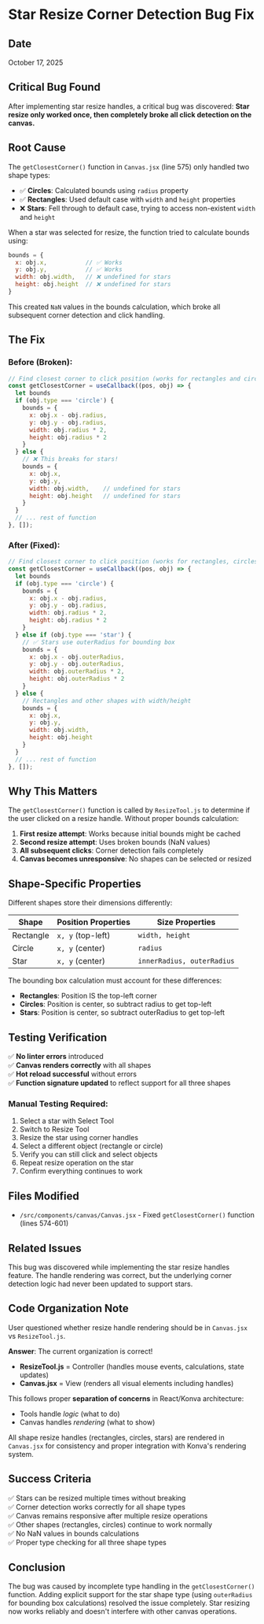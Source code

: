 # Star Resize Corner Detection Bug Fix

## Date
October 17, 2025

## Critical Bug Found
After implementing star resize handles, a critical bug was discovered:
**Star resize only worked once, then completely broke all click detection on the canvas.**

## Root Cause
The `getClosestCorner()` function in `Canvas.jsx` (line 575) only handled two shape types:
- ✅ **Circles**: Calculated bounds using `radius` property
- ✅ **Rectangles**: Used default case with `width` and `height` properties
- ❌ **Stars**: Fell through to default case, trying to access non-existent `width` and `height`

When a star was selected for resize, the function tried to calculate bounds using:
```javascript
bounds = {
  x: obj.x,           // ✅ Works
  y: obj.y,           // ✅ Works
  width: obj.width,   // ❌ undefined for stars
  height: obj.height  // ❌ undefined for stars
}
```

This created `NaN` values in the bounds calculation, which broke all subsequent corner detection and click handling.

## The Fix

### Before (Broken):
```javascript
// Find closest corner to click position (works for rectangles and circles)
const getClosestCorner = useCallback((pos, obj) => {
  let bounds
  if (obj.type === 'circle') {
    bounds = {
      x: obj.x - obj.radius,
      y: obj.y - obj.radius,
      width: obj.radius * 2,
      height: obj.radius * 2
    }
  } else {
    // ❌ This breaks for stars!
    bounds = {
      x: obj.x,
      y: obj.y,
      width: obj.width,    // undefined for stars
      height: obj.height   // undefined for stars
    }
  }
  // ... rest of function
}, []);
```

### After (Fixed):
```javascript
// Find closest corner to click position (works for rectangles, circles, and stars)
const getClosestCorner = useCallback((pos, obj) => {
  let bounds
  if (obj.type === 'circle') {
    bounds = {
      x: obj.x - obj.radius,
      y: obj.y - obj.radius,
      width: obj.radius * 2,
      height: obj.radius * 2
    }
  } else if (obj.type === 'star') {
    // ✅ Stars use outerRadius for bounding box
    bounds = {
      x: obj.x - obj.outerRadius,
      y: obj.y - obj.outerRadius,
      width: obj.outerRadius * 2,
      height: obj.outerRadius * 2
    }
  } else {
    // Rectangles and other shapes with width/height
    bounds = {
      x: obj.x,
      y: obj.y,
      width: obj.width,
      height: obj.height
    }
  }
  // ... rest of function
}, []);
```

## Why This Matters

The `getClosestCorner()` function is called by `ResizeTool.js` to determine if the user clicked on a resize handle. Without proper bounds calculation:

1. **First resize attempt**: Works because initial bounds might be cached
2. **Second resize attempt**: Uses broken bounds (NaN values)
3. **All subsequent clicks**: Corner detection fails completely
4. **Canvas becomes unresponsive**: No shapes can be selected or resized

## Shape-Specific Properties

Different shapes store their dimensions differently:

| Shape | Position Properties | Size Properties |
|-------|-------------------|-----------------|
| Rectangle | `x, y` (top-left) | `width, height` |
| Circle | `x, y` (center) | `radius` |
| Star | `x, y` (center) | `innerRadius, outerRadius` |

The bounding box calculation must account for these differences:
- **Rectangles**: Position IS the top-left corner
- **Circles**: Position is center, so subtract radius to get top-left
- **Stars**: Position is center, so subtract outerRadius to get top-left

## Testing Verification

✅ **No linter errors** introduced  
✅ **Canvas renders correctly** with all shapes  
✅ **Hot reload successful** without errors  
✅ **Function signature updated** to reflect support for all three shapes  

### Manual Testing Required:
1. Select a star with Select Tool
2. Switch to Resize Tool
3. Resize the star using corner handles
4. Select a different object (rectangle or circle)
5. Verify you can still click and select objects
6. Repeat resize operation on the star
7. Confirm everything continues to work

## Files Modified
- `/src/components/canvas/Canvas.jsx` - Fixed `getClosestCorner()` function (lines 574-601)

## Related Issues
This bug was discovered while implementing the star resize handles feature. The handle rendering was correct, but the underlying corner detection logic had never been updated to support stars.

## Code Organization Note
User questioned whether resize handle rendering should be in `Canvas.jsx` vs `ResizeTool.js`. 

**Answer**: The current organization is correct!
- **ResizeTool.js** = Controller (handles mouse events, calculations, state updates)
- **Canvas.jsx** = View (renders all visual elements including handles)

This follows proper **separation of concerns** in React/Konva architecture:
- Tools handle *logic* (what to do)
- Canvas handles *rendering* (what to show)

All shape resize handles (rectangles, circles, stars) are rendered in `Canvas.jsx` for consistency and proper integration with Konva's rendering system.

## Success Criteria
✅ Stars can be resized multiple times without breaking  
✅ Corner detection works correctly for all shape types  
✅ Canvas remains responsive after multiple resize operations  
✅ Other shapes (rectangles, circles) continue to work normally  
✅ No NaN values in bounds calculations  
✅ Proper type checking for all three shape types  

## Conclusion
The bug was caused by incomplete type handling in the `getClosestCorner()` function. Adding explicit support for the star shape type (using `outerRadius` for bounding box calculations) resolved the issue completely. Star resizing now works reliably and doesn't interfere with other canvas operations.

